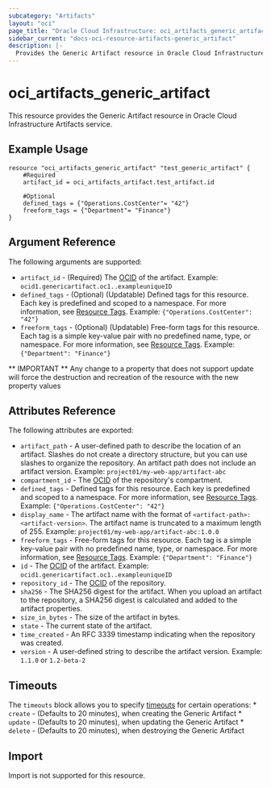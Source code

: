 ```yaml
---
subcategory: "Artifacts"
layout: "oci"
page_title: "Oracle Cloud Infrastructure: oci_artifacts_generic_artifact"
sidebar_current: "docs-oci-resource-artifacts-generic_artifact"
description: |-
  Provides the Generic Artifact resource in Oracle Cloud Infrastructure Artifacts service
---
```


# oci_artifacts_generic_artifact
This resource provides the Generic Artifact resource in Oracle Cloud Infrastructure Artifacts service.



## Example Usage

```hcl
resource "oci_artifacts_generic_artifact" "test_generic_artifact" {
	#Required
	artifact_id = oci_artifacts_artifact.test_artifact.id

	#Optional
	defined_tags = {"Operations.CostCenter"= "42"}
	freeform_tags = {"Department"= "Finance"}
}
```

## Argument Reference

The following arguments are supported:

* `artifact_id` - (Required) The [OCID](https://docs.cloud.oracle.com/iaas/Content/General/Concepts/identifiers.htm) of the artifact.  Example: `ocid1.genericartifact.oc1..exampleuniqueID` 
* `defined_tags` - (Optional) (Updatable) Defined tags for this resource. Each key is predefined and scoped to a namespace. For more information, see [Resource Tags](https://docs.cloud.oracle.com/iaas/Content/General/Concepts/resourcetags.htm).  Example: `{"Operations.CostCenter": "42"}` 
* `freeform_tags` - (Optional) (Updatable) Free-form tags for this resource. Each tag is a simple key-value pair with no predefined name, type, or namespace. For more information, see [Resource Tags](https://docs.cloud.oracle.com/iaas/Content/General/Concepts/resourcetags.htm).  Example: `{"Department": "Finance"}` 


** IMPORTANT **
Any change to a property that does not support update will force the destruction and recreation of the resource with the new property values

## Attributes Reference

The following attributes are exported:

* `artifact_path` - A user-defined path to describe the location of an artifact. Slashes do not create a directory structure, but you can use slashes to organize the repository. An artifact path does not include an artifact version.  Example: `project01/my-web-app/artifact-abc` 
* `compartment_id` - The [OCID](https://docs.cloud.oracle.com/iaas/Content/General/Concepts/identifiers.htm) of the repository's compartment.
* `defined_tags` - Defined tags for this resource. Each key is predefined and scoped to a namespace. For more information, see [Resource Tags](https://docs.cloud.oracle.com/iaas/Content/General/Concepts/resourcetags.htm).  Example: `{"Operations.CostCenter": "42"}` 
* `display_name` - The artifact name with the format of `<artifact-path>:<artifact-version>`. The artifact name is truncated to a maximum length of 255.  Example: `project01/my-web-app/artifact-abc:1.0.0` 
* `freeform_tags` - Free-form tags for this resource. Each tag is a simple key-value pair with no predefined name, type, or namespace. For more information, see [Resource Tags](https://docs.cloud.oracle.com/iaas/Content/General/Concepts/resourcetags.htm).  Example: `{"Department": "Finance"}` 
* `id` - The [OCID](https://docs.cloud.oracle.com/iaas/Content/General/Concepts/identifiers.htm) of the artifact.  Example: `ocid1.genericartifact.oc1..exampleuniqueID` 
* `repository_id` - The [OCID](https://docs.cloud.oracle.com/iaas/Content/General/Concepts/identifiers.htm) of the repository.
* `sha256` - The SHA256 digest for the artifact. When you upload an artifact to the repository, a SHA256 digest is calculated and added to the artifact properties.
* `size_in_bytes` - The size of the artifact in bytes.
* `state` - The current state of the artifact.
* `time_created` - An RFC 3339 timestamp indicating when the repository was created.
* `version` - A user-defined string to describe the artifact version.  Example: `1.1.0` or `1.2-beta-2` 

## Timeouts

The `timeouts` block allows you to specify [timeouts](https://registry.terraform.io/providers/hashicorp/oci/latest/docs/guides/changing_timeouts) for certain operations:
	* `create` - (Defaults to 20 minutes), when creating the Generic Artifact
	* `update` - (Defaults to 20 minutes), when updating the Generic Artifact
	* `delete` - (Defaults to 20 minutes), when destroying the Generic Artifact


## Import

Import is not supported for this resource.
